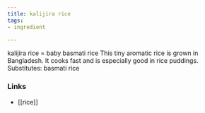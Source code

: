 ```yaml
---
title: kalijira rice
tags:
- ingredient

---
```

kalijira rice = baby basmati rice This tiny aromatic rice is grown in Bangladesh. It cooks fast and is especially good in rice puddings. Substitutes: basmati rice

### Links

* [[rice]]
